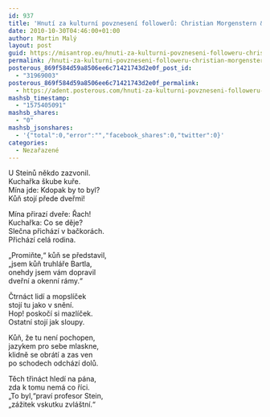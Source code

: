 ```yaml
---
id: 937
title: 'Hnutí za kulturní povznesení followerů: Christian Morgenstern &#8211; Kůň #hkpf'
date: 2010-10-30T04:46:00+01:00
author: Martin Malý
layout: post
guid: https://misantrop.eu/hnuti-za-kulturni-povzneseni-followeru-christian-morgenstern-kun-hkpf/
permalink: /hnuti-za-kulturni-povzneseni-followeru-christian-morgenstern-kun-hkpf/
posterous_869f584d59a8506ee6c71421743d2e0f_post_id:
  - "31969003"
posterous_869f584d59a8506ee6c71421743d2e0f_permalink:
  - https://adent.posterous.com/hnuti-za-kulturni-povzneseni-followeru-christ
mashsb_timestamp:
  - "1575405091"
mashsb_shares:
  - "0"
mashsb_jsonshares:
  - '{"total":0,"error":"","facebook_shares":0,"twitter":0}'
categories:
  - Nezařazené
---
```

U Steinů někdo zazvonil.  
Kuchařka &scaron;kube kuře.  
M&iacute;na jde: Kdopak by to byl?  
Kůň stoj&iacute; přede dveřmi!

M&iacute;na přiraz&iacute; dveře: Řach!  
Kuchařka: Co se děje?  
Slečna přich&aacute;z&iacute; v bačkor&aacute;ch.  
Přich&aacute;z&iacute; cel&aacute; rodina.</p> 

&#8222;Promiňte,&#8220; kůň se představil,  
&#8222;jsem kůň truhl&aacute;ře Bartla,  
onehdy jsem v&aacute;m dopravil  
dveřn&iacute; a okenn&iacute; r&aacute;my.&#8220;</p> 

Čtrn&aacute;ct lid&iacute; a mopsl&iacute;ček  
stoj&iacute; tu jako v sněn&iacute;.  
Hop! poskoč&iacute; si mazl&iacute;ček.  
Ostatn&iacute; stoj&iacute; jak sloupy.</p> 

Kůň, že tu nen&iacute; pochopen,  
jazykem pro sebe mlaskne,  
klidně se obr&aacute;t&iacute; a zas ven  
po schodech odch&aacute;z&iacute; dolů.</p> 

Těch třin&aacute;ct hled&iacute; na p&aacute;na,  
zda k tomu nem&aacute; co ř&iacute;ci.  
&#8222;To byl,&#8220;prav&iacute; profesor Stein,  
&#8222;z&aacute;žitek vskutku zvl&aacute;&scaron;tn&iacute;.&#8220;</p>